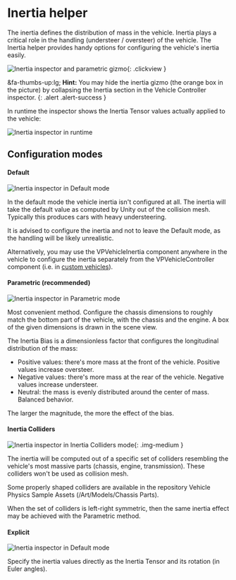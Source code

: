 # Inertia helper

The inertia defines the distribution of mass in the vehicle. Inertia plays a critical role in the
handling (understeer / oversteer) of the vehicle. The Inertia helper provides handy options for
configuring the vehicle's inertia easily.

![Inertia inspector and parametric gizmo](/img/blocks/vpp-inertia-inspector-parametric-gizmo.png){: .clickview }

&fa-thumbs-up:lg; **Hint:** You may hide the inertia gizmo (the orange box in the picture) by
collapsing the Inertia section in the Vehicle Controller inspector.
{: .alert .alert-success }

In runtime the inspector shows the Inertia Tensor values actually applied to the vehicle:

![Inertia inspector in runtime](/img/blocks/vpp-inertia-inspector-parametric-runtime.png)

## Configuration modes

#### Default

![Inertia inspector in Default mode](/img/blocks/vpp-inertia-inspector-default.png)

In the default mode the vehicle inertia isn't configured at all. The inertia will take the default
value as computed by Unity out of the collision mesh. Typically this produces cars with heavy
understeering.

It is advised to configure the inertia and not to leave the Default mode, as the handling will be
likely unrealistic.

Alternatively, you may use the VPVehicleInertia component anywhere in the vehicle to configure the
inertia separately from the VPVehicleController component (i.e. in [custom vehicles](/advanced/custom-vehicles)).

#### Parametric (recommended)

![Inertia inspector in Parametric mode](/img/blocks/vpp-inertia-inspector-parametric.png)

Most convenient method. Configure the chassis dimensions to roughly match the bottom part of the
vehicle, with the chassis and the engine. A box of the given dimensions is drawn in the scene view.

The Inertia Bias is a dimensionless factor that configures the longitudinal distribution of the mass:

- Positive values: there's more mass at the front of the vehicle. Positive values increase oversteer.
- Negative values: there's more mass at the rear of the vehicle. Negative values increase understeer.
- Neutral: the mass is evenly distributed around the center of mass. Balanced behavior.

The larger the magnitude, the more the effect of the bias.

#### Inertia Colliders

![Inertia inspector in Inertia Colliders mode](/img/blocks/vpp-inertia-inspector-colliders-gizmo.png){: .img-medium }

The inertia will be computed out of a specific set of colliders resembling the vehicle's most
massive parts (chassis, engine, transmission). These colliders won't be used as collision mesh.

Some properly shaped colliders are available in the repository Vehicle Physics Sample Assets
(/Art/Models/Chassis Parts).

When the set of colliders is left-right symmetric, then the same inertia effect may be achieved
with the Parametric method.

#### Explicit

![Inertia inspector in Default mode](/img/blocks/vpp-inertia-inspector-explicit.png)

Specify the inertia values directly as the Inertia Tensor and its rotation (in Euler angles).